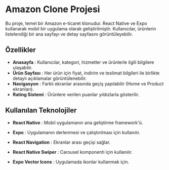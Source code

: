 # Amazon Clone Projesi

Bu proje, temel bir Amazon e-ticaret klonudur. React Native ve Expo kullanarak mobil bir uygulama olarak geliştirilmiştir. Kullanıcılar, ürünlerin listelendiği bir ana sayfayı ve detay sayfasını görüntüleyebilir.

## Özellikler

- **Anasayfa** : Kullanıcılar, kategori, hizmetler ve ürünlerle ilgili bilgilere ulaşabilir.
- **Ürün Sayfası** : Her ürün için fiyat, indirim ve teslimat bilgileri ile birlikte detaylı açıklamalar görüntülenebilir.
- **Navigasyon** : Farklı ekranlar arasında geçiş yapılabilir (Home ve Product ekranları).
- **Rating Sistemi** : Ürünlere verilen puanlar yıldızlarla gösterilir.

## Kullanılan Teknolojiler

- **React Native** : Mobil uygulamanın ana geliştirme framework'ü.

- **Expo** : Uygulamanın derlenmesi ve çalıştırılması için kullanılır.
- **React Navigation** : Ekranlar arası geçişi sağlar.
- **React Native Swiper** : Carousel komponenti için kullanılır.

- **Expo Vector Icons** : Uygulamada ikonlar kullanmak için.
